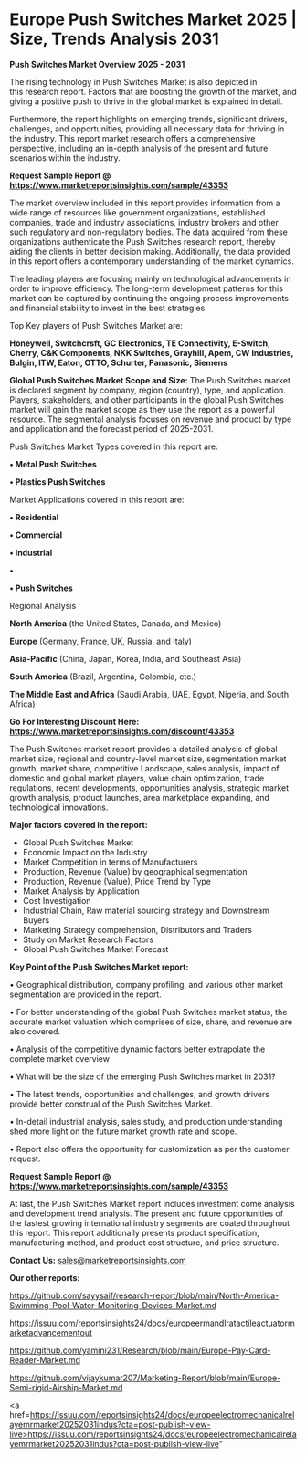 # Europe Push Switches Market 2025 | Size, Trends Analysis 2031

<Strong> Push Switches Market Overview 2025 - 2031</strong>

The rising technology in Push Switches Market is also depicted in this research report. Factors that are boosting the growth of the market, and giving a positive push to thrive in the global market is explained in detail.

Furthermore, the report highlights on emerging trends, significant drivers, challenges, and opportunities, providing all necessary data for thriving in the industry. This report market research offers a comprehensive perspective, including an in-depth analysis of the present and future scenarios within the industry.

<strong>Request Sample Report @ <a href=https://www.marketreportsinsights.com/sample/43353>https://www.marketreportsinsights.com/sample/43353</a></strong>

The market overview included in this report provides information from a wide range of resources like government organizations, established companies, trade and industry associations, industry brokers and other such regulatory and non-regulatory bodies. The data acquired from these organizations authenticate the Push Switches research report, thereby aiding the clients in better decision making. Additionally, the data provided in this report offers a contemporary understanding of the market dynamics.

The leading players are focusing mainly on technological advancements in order to improve efficiency. The long-term development patterns for this market can be captured by continuing the ongoing process improvements and financial stability to invest in the best strategies.

Top Key players of Push Switches Market are:

<strong>Honeywell, Switchcrsft, GC Electronics, TE Connectivity, E-Switch, Cherry, C&K Components, NKK Switches, Grayhill, Apem, CW Industries, Bulgin, ITW, Eaton, OTTO, Schurter, Panasonic, Siemens</strong>

<strong><b>Global Push Switches Market Scope and Size:</b></strong>
The Push Switches market is declared segment by company, region (country), type, and application. Players, stakeholders, and other participants in the global Push Switches market will gain the market scope as they use the report as a powerful resource. The segmental analysis focuses on revenue and product by type and application and the forecast period of 2025-2031.

Push Switches Market Types covered in this report are:

<strong>•  Metal Push Switches

•  Plastics Push Switches</strong>

Market Applications covered in this report are:

<strong>•  Residential

•  Commercial

•  Industrial

•  

•  Push Switches</strong> 

Regional Analysis

<strong>North America</strong> (the United States, Canada, and Mexico)

<strong>Europe</strong> (Germany, France, UK, Russia, and Italy)

<strong>Asia-Pacific</strong> (China, Japan, Korea, India, and Southeast Asia)

<strong>South America</strong> (Brazil, Argentina, Colombia, etc.)

<strong>The Middle East and Africa</strong> (Saudi Arabia, UAE, Egypt, Nigeria, and South Africa)

<strong>Go For Interesting Discount Here: <a href=https://www.marketreportsinsights.com/discount/43353>https://www.marketreportsinsights.com/discount/43353</a></strong>

The Push Switches market report provides a detailed analysis of global market size, regional and country-level market size, segmentation market growth, market share, competitive Landscape, sales analysis, impact of domestic and global market players, value chain optimization, trade regulations, recent developments, opportunities analysis, strategic market growth analysis, product launches, area marketplace expanding, and technological innovations.

<strong><b>Major factors covered in the report:</b></strong>
<ul>
  <li>Global Push Switches Market </li>
  <li>Economic Impact on the Industry</li>
  <li>Market Competition in terms of Manufacturers</li>
  <li>Production, Revenue (Value) by geographical segmentation</li>
  <li>Production, Revenue (Value), Price Trend by Type</li>
  <li>Market Analysis by Application</li>
  <li>Cost Investigation</li>
  <li>Industrial Chain, Raw material sourcing strategy and Downstream Buyers</li>
  <li>Marketing Strategy comprehension, Distributors and Traders</li>
  <li>Study on Market Research Factors</li>
  <li>Global Push Switches Market Forecast</li>
</ul>

<strong><b>Key Point of the Push Switches Market report:</b></strong>

• Geographical distribution, company profiling, and various other market segmentation are provided in the report.

• For better understanding of the global Push Switches market status, the accurate market valuation which comprises of size, share, and revenue are also covered.

• Analysis of the competitive dynamic factors better extrapolate the complete market overview

• What will be the size of the emerging Push Switches market in 2031?

• The latest trends, opportunities and challenges, and growth drivers provide better construal of the Push Switches Market.

• In-detail industrial analysis, sales study, and production understanding shed more light on the future market growth rate and scope.

• Report also offers the opportunity for customization as per the customer request.

<strong>Request Sample Report @ <a href=https://www.marketreportsinsights.com/sample/43353>https://www.marketreportsinsights.com/sample/43353</a></strong>

At last, the Push Switches Market report includes investment come analysis and development trend analysis. The present and future opportunities of the fastest growing international industry segments are coated throughout this report. This report additionally presents product specification, manufacturing method, and product cost structure, and price structure.

<strong>Contact Us:</strong>
sales@marketreportsinsights.com

<strong>Our other reports:</strong>

<a href=https://github.com/sayysaif/research-report/blob/main/North-America-Swimming-Pool-Water-Monitoring-Devices-Market.md>https://github.com/sayysaif/research-report/blob/main/North-America-Swimming-Pool-Water-Monitoring-Devices-Market.md</a>

<a href=https://issuu.com/reportsinsights24/docs/europeermandlratactileactuatormarketadvancementout>https://issuu.com/reportsinsights24/docs/europeermandlratactileactuatormarketadvancementout</a>

<a href=https://github.com/yamini231/Research/blob/main/Europe-Pay-Card-Reader-Market.md>https://github.com/yamini231/Research/blob/main/Europe-Pay-Card-Reader-Market.md</a>

<a href=https://github.com/vijaykumar207/Marketing-Report/blob/main/Europe-Semi-rigid-Airship-Market.md>https://github.com/vijaykumar207/Marketing-Report/blob/main/Europe-Semi-rigid-Airship-Market.md</a>

<a href=https://issuu.com/reportsinsights24/docs/europeelectromechanicalrelayemrmarket20252031indus?cta=post-publish-view-live>https://issuu.com/reportsinsights24/docs/europeelectromechanicalrelayemrmarket20252031indus?cta=post-publish-view-live</a>"
